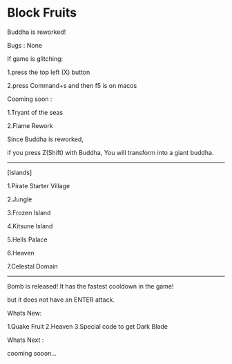# Block Fruits
Buddha is reworked!

Bugs :
None












If game is glitching:

1.press the top left (X) button

2.press Command+s and then f5 is on macos



Cooming soon :

1.Tryant of the seas


2.Flame Rework




Since Buddha is reworked,

if you press Z(Shift) with Buddha, You will transform into a giant buddha.


____________________________________________________

[Islands]

1.Pirate Starter Village

2.Jungle

3.Frozen Island

4.Kitsune Island

5.Hells Palace

6.Heaven

7.Celestal Domain
______________________________________________________





Bomb is released! It has the fastest cooldown in the game!

but it does not have an ENTER attack.

Whats New:

1.Quake Fruit
2.Heaven
3.Special code to get Dark Blade


Whats Next :

cooming sooon...
